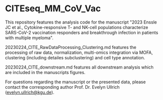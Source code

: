 # CITEseq_MM_CoV_Vac
This repository features the analysis code for the manuscript "2023 Enssle JC et al., Cytokine-responsive T- and NK-cell populations characterize SARS-CoV-2 vaccination responders and breakthrough infection in patients with multiple myeloma".

20230224_CITE_RawDataProcessing_Clustering.md features the processing of raw data, normalization, multi-omics integration via MOFA, clustering (including detailes subclustering) and cell type annotation.

20230224_CITE_downstream.md features all downstream analysis which are included in the manuscripts figures.

For questions regarding the manuscript or the presented data, please contact the corresponding author Prof. Dr. Evelyn Ullrich (evelyn.ullrich@kgu.de).
